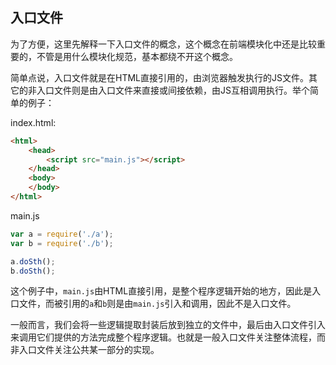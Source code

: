 ## 入口文件

为了方便，这里先解释一下入口文件的概念，这个概念在前端模块化中还是比较重要的，不管是用什么模块化规范，基本都绕不开这个概念。

简单点说，入口文件就是在HTML直接引用的，由浏览器触发执行的JS文件。其它的非入口文件则是由入口文件来直接或间接依赖，由JS互相调用执行。举个简单的例子：

index.html:

```html
<html>
	<head>
		<script src="main.js"></script>
	</head>
	<body>
	</body>
</html>
```

main.js

```javascript
var a = require('./a');
var b = require('./b');

a.doSth();
b.doSth();
```

这个例子中，`main.js`由HTML直接引用，是整个程序逻辑开始的地方，因此是入口文件，而被引用的`a`和`b`则是由`main.js`引入和调用，因此不是入口文件。

一般而言，我们会将一些逻辑提取封装后放到独立的文件中，最后由入口文件引入来调用它们提供的方法完成整个程序逻辑。也就是一般入口文件关注整体流程，而非入口文件关注公共某一部分的实现。